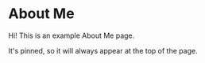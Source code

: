# About Me

Hi! This is an example About Me page.

It's pinned, so it will always appear at the top of the page.
